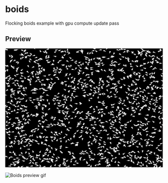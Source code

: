 # boids

Flocking boids example with gpu compute update pass

## Preview

![Boids preview](./output.png)

![Boids preview gif](./output.gif)
